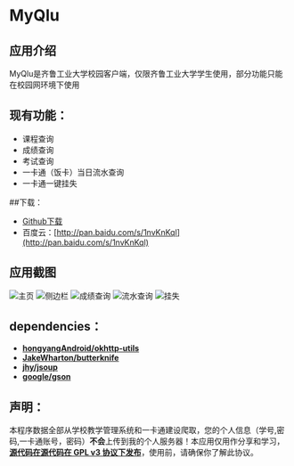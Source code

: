 # MyQlu
## 应用介绍
  MyQlu是齐鲁工业大学校园客户端，仅限齐鲁工业大学学生使用，部分功能只能在校园网环境下使用
## 现有功能：
- 课程查询
- 成绩查询
- 考试查询
- 一卡通（饭卡）当日流水查询
- 一卡通一键挂失

##下载：
- [Github下载](https://github.com/hunao0221/hunao0221.github.io/raw/master/myqlu1.0.1.apk)
- 百度云：[http://pan.baidu.com/s/1nvKnKql](http://pan.baidu.com/s/1nvKnKql)

## 应用截图
![主页](https://raw.githubusercontent.com/hunao0221/Res/master/photos/enframe_2016-05-02-13-31-23.png)
![侧边栏](https://raw.githubusercontent.com/hunao0221/Res/master/photos/enframe_2016-05-02-13-31-15.png)
![成绩查询](https://raw.githubusercontent.com/hunao0221/Res/master/photos/enframe_2016-05-02-13-31-04.png)
![流水查询](https://raw.githubusercontent.com/hunao0221/Res/master/photos/enframe_2016-05-02-13-30-56.png)
![挂失](https://raw.githubusercontent.com/hunao0221/Res/master/photos/enframe_2016-05-02-13-30-48.png)

## dependencies：
- [**hongyangAndroid/okhttp-utils**](https://github.com/hongyangAndroid/okhttp-utils)
- [**JakeWharton/butterknife**](https://github.com/JakeWharton/butterknife)
- [**jhy/jsoup**](https://github.com/jhy/jsoup)
- [**google/gson**](https://github.com/google/gson)

## 声明：
本程序数据全部从学校教学管理系统和一卡通建设爬取，您的个人信息（学号,密码,一卡通账号，密码）**不会**上传到我的个人服务器！本应用仅用作分享和学习，[**源代码在源代码在 GPL v3 协议下发布**](https://github.com/hunao0221/MyQlu/blob/master/LICENSE.txt)，使用前，请确保你了解此协议。
